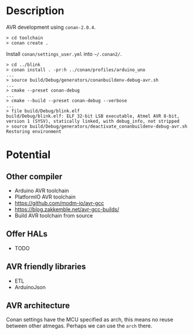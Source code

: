 Description
===========
AVR development using `conan-2.0.4`.

~~~~
> cd toolchain
> conan create .
~~~~

Install `conan/settings_user.yml` into `~/.conan2/`.

~~~~
> cd ../blink
> conan install . -pr:h ../conan/profiles/arduino_uno
...
> source build/Debug/generators/conanbuildenv-debug-avr.sh
...
> cmake --preset conan-debug
...
> cmake --build --preset conan-debug --verbose
...
> file build/Debug/blink.elf
build/Debug/blink.elf: ELF 32-bit LSB executable, Atmel AVR 8-bit, version 1 (SYSV), statically linked, with debug_info, not stripped
> source build/Debug/generators/deactivate_conanbuildenv-debug-avr.sh
Restoring environment
~~~~

Potential
=========

Other compiler
--------------
* Arduino AVR toolchain
* PlatformIO AVR toolchain
* https://github.com/modm-io/avr-gcc
* https://blog.zakkemble.net/avr-gcc-builds/
* Build AVR toolchain from source

Offer HALs
----------
* TODO

AVR friendly libraries
----------------------
* ETL
* ArduinoJson

AVR architecture
----------------
Conan settings have the MCU specified as arch, this means no reuse between other atmegas.
Perhaps we can use the `arch` there.

